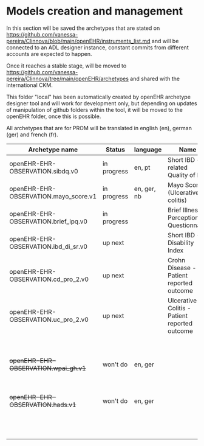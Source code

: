 # Models creation and management

In this section will be saved the archetypes that are stated on https://github.com/vanessa-pereira/Clinnova/blob/main/openEHR/instruments_list.md and will be connected to an ADL designer instance, constant commits from different accounts are expected to happen. 

Once it reaches a stable stage, will be moved to https://github.com/vanessa-pereira/Clinnova/tree/main/openEHR/archetypes and shared with the international CKM.

This folder "local" has been automatically created by openEHR archetype designer tool and will work for development only, but depending on updates of manipulation of github folders within the tool, it will be moved to the openEHR folder, once this is possible. 

All archetypes that are for PROM will be translated in english (en), german (ger) and french (fr).



| Archetype name                         | Status      | language    | Name                                | comment             | Type        |
| -----------                            | ----------- |-----------  |-----------                          |-----------          |-----------  |
| openEHR-EHR-OBSERVATION.sibdq.v0       | in progress | en, pt      |Short IBD - related Quality of Life  |                     | PROM        |
| openEHR-EHR-OBSERVATION.mayo_score.v1  | in progress | en, ger, nb |Mayo Score (Ulcerative colitis)      |                     | PROM        |
| openEHR-EHR-OBSERVATION.brief_ipq.v0   | in progress |             |Brief Illness Perception Questionnaire|                    | PROM        |
| openEHR-EHR-OBSERVATION.ibd_di_sr.v0   | up next     |             |Short IBD - Disability Index          |                    | PROM        | 
| openEHR-EHR-OBSERVATION.cd_pro_2.v0    | up next     |             |Crohn Disease - Patient reported outcome|                  | PROM        |
| openEHR-EHR-OBSERVATION.uc_pro_2.v0    | up next     |             |Ulcerative Colitis - Patient reported outcome|             | PROM        |
|                                        |             |             |             |                         |             |
|                                        |             |             |             |                         |             |
| ~~openEHR-EHR-OBSERVATION.wpai_gh.v1~~ | won't do    | en, ger     |             | cancelled, substituted by WPAI:CD and WPAI:UC|PROM        |
| ~~openEHR-EHR-OBSERVATION.hads.v1~~    | won't do    | en, ger     |             | cancelled, substituted by PHQ-9              |PROM        |
|                                                           |             |             |             |                         |              |
|                                                           |             |             |             |                         |              |
|                                                           |             |             |             |                         |              |
|                                                           |             |             |             |                         |              |
|                                                           |             |             |             |                         |              |
|                                                           |             |             |             |                         |              |
|                                                           |             |             |             |                         |              |
|                                                           |             |             |             |                         |              |
|                                                           |             |             |             |                         |              |
|                                                           |             |             |             |                         |              |
|                                                           |             |             |             |                         |              |
